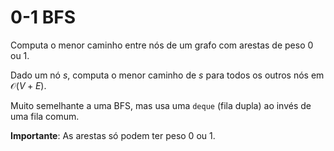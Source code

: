 # 0-1 BFS

Computa o menor caminho entre nós de um grafo com arestas de peso 0 ou 1.

Dado um nó $s$, computa o menor caminho de $s$ para todos os outros nós em $\mathcal{O}(V + E)$.

Muito semelhante a uma BFS, mas usa uma `deque` (fila dupla) ao invés de uma fila comum.

**Importante**: As arestas só podem ter peso 0 ou 1.